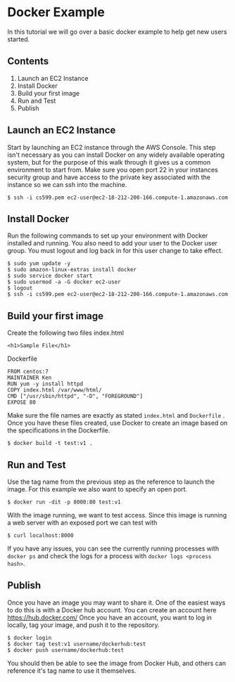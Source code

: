 # Docker Example 
In this tutorial we will go over a basic docker example to help get new users started.
## Contents
1. Launch an EC2 Instance
2. Install Docker
3. Build your first image
4. Run and Test
5. Publish

## Launch an EC2 Instance
Start by launching an EC2 instance through the AWS Console. This step isn't necessary as you can install Docker on any widely available operating system, but for the purpose of this walk through it gives us a common environment to start from.
Make sure you open port 22 in your instances security group and have access to the private key associated with the instance so we can ssh into the machine.

    $ ssh -i cs599.pem ec2-user@ec2-18-212-200-166.compute-1.amazonaws.com

## Install Docker
Run the following commands to set up your environment with Docker installed and running. You also need to add your user to the Docker user group. You must logout and log back in for this user change to take effect.

    $ sudo yum update -y
    $ sudo amazon-linux-extras install docker
    $ sudo service docker start
    $ sudo usermod -a -G docker ec2-user
    $ logout
    $ ssh -i cs599.pem ec2-user@ec2-18-212-200-166.compute-1.amazonaws.com

## Build your first image
Create the following two files
index.html

    <h1>Sample File</h1>
Dockerfile

    FROM centos:7
    MAINTAINER Ken
    RUN yum -y install httpd
    COPY index.html /var/www/html/
    CMD ["/usr/sbin/httpd", "-D", "FOREGROUND"]
    EXPOSE 80
Make sure the file names are exactly as stated `index.html` and `Dockerfile` .
Once you have these files created, use Docker to create an image based on the specifications in the Dockerfile. 

    $ docker build -t test:v1 .
    
## Run and Test
Use the tag name from the previous step as the reference to launch the image. For this example we also want to specify an open port.

    $ docker run -dit -p 8000:80 test:v1

With the image running, we want to test access. Since this image is running a web server with an exposed port we can test with

    $ curl localhost:8000

If you have any issues, you can see the currently running processes with `docker ps` and check the logs for a process with `docker logs <process hash>`.

## Publish
Once you have an image you may want to share it. One of the easiest ways to do this is with a Docker hub account. You can create an account here
https://hub.docker.com/
Once you have an account, you want to log in locally, tag your image, and push it to the repository.

    $ docker login
    $ docker tag test:v1 username/dockerhub:test
    $ docker push username/dockerhub:test

You should then be able to see the image from Docker Hub, and others can reference it's tag name to use it themselves.

